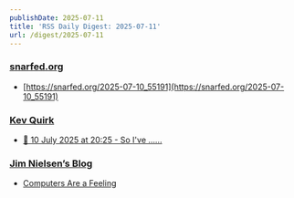 ```yaml
---
publishDate: 2025-07-11
title: 'RSS Daily Digest: 2025-07-11'
url: /digest/2025-07-11
---
```


### [snarfed.org](https://snarfed.org/)

  * [https://snarfed.org/2025-07-10_55191](https://snarfed.org/2025-07-10_55191)
  
### [Kev Quirk](https://kevquirk.com/)

  * [
                  📝 10 July 2025 at 20:25 - So I've …...              ](https://kevquirk.com/notes/20250710-2025)
  
### [Jim Nielsen’s Blog](https://blog.jim-nielsen.com/)

  * [Computers Are a Feeling](https://blog.jim-nielsen.com/2025/computers-are-a-feeling/)
  
